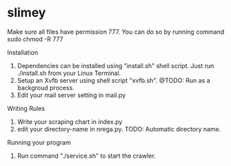 # slimey

Make sure all files have permission 777. You can do so by running command
sudo chmod -R 777 <directory-name>

Installation
1. Dependencies can be installed using "install.sh" shell script. Just run ./install.sh from your Linux Terminal.
2. Setup an Xvfb server using shell script "xvfb.sh". @TODO: Run as a backgroud process.
3. Edit your mail server setting in mail.py

Writing Rules
1. Write your scraping chart in index.py
2. edit your directory-name in nrega.py. TODO: Automatic directory name.

Running your program
1. Run command "./service.sh" to start the crawler. 

